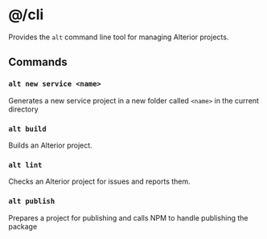 # @/cli

Provides the `alt` command line tool for managing Alterior projects.

## Commands

### `alt new service <name>`

Generates a new service project in a new folder called `<name>` in the current directory

### `alt build`

Builds an Alterior project.

### `alt lint`

Checks an Alterior project for issues and reports them.

### `alt publish`

Prepares a project for publishing and calls NPM to handle publishing the package